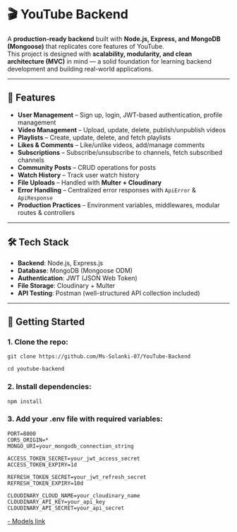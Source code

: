 # 🎬 YouTube Backend

A **production-ready backend** built with **Node.js, Express, and MongoDB (Mongoose)** that replicates core features of YouTube.  
This project is designed with **scalability, modularity, and clean architecture (MVC)** in mind — a solid foundation for learning backend development and building real-world applications.  

---

## 🚀 Features  
- **User Management** – Sign up, login, JWT-based authentication, profile management  
- **Video Management** – Upload, update, delete, publish/unpublish videos  
- **Playlists** – Create, update, delete, and fetch playlists  
- **Likes & Comments** – Like/unlike videos, add/manage comments  
- **Subscriptions** – Subscribe/unsubscribe to channels, fetch subscribed channels  
- **Community Posts** – CRUD operations for posts  
- **Watch History** – Track user watch history  
- **File Uploads** – Handled with **Multer + Cloudinary**  
- **Error Handling** – Centralized error responses with `ApiError` & `ApiResponse`  
- **Production Practices** – Environment variables, middlewares, modular routes & controllers  

---

## 🛠️ Tech Stack  
- **Backend**: Node.js, Express.js  
- **Database**: MongoDB (Mongoose ODM)  
- **Authentication**: JWT (JSON Web Token)  
- **File Storage**: Cloudinary + Multer  
- **API Testing**: Postman (well-structured API collection included)  

---
## 📌 Getting Started 
### 1. Clone the repo:
```
git clone https://github.com/Ms-Solanki-07/YouTube-Backend

cd youtube-backend
```

### 2. Install dependencies:
```
npm install
```

### 3. Add your .env file with required variables:
```
PORT=8000
CORS_ORIGIN=*
MONGO_URI=your_mongodb_connection_string

ACCESS_TOKEN_SECRET=your_jwt_access_secret
ACCESS_TOKEN_EXPIRY=1d

REFRESH_TOKEN_SECRET=your_jwt_refresh_secret
REFRESH_TOKEN_EXPIRY=10d

CLOUDINARY_CLOUD_NAME=your_cloudinary_name
CLOUDINARY_API_KEY=your_api_key
CLOUDINARY_API_SECRET=your_api_secret

```


[- Models link](https://app.eraser.io/workspace/YtPqZ1VogxGy1jzIDkzj)